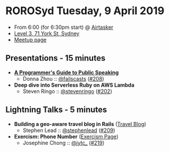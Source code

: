 # ROROSyd Tuesday, 9 April 2019

- From 6:00 (for 6:30pm start) @ [Airtasker][]
- [Level 3, 71 York St, Sydney][]
- [Meetup page][]

## Presentations - 15 minutes

- **[A Programmer's Guide to Public Speaking][]**
  - Donna Zhou :: [@failscasts][] ([#208][])
- **Deep dive into Serverless Ruby on AWS Lambda**
  - Steven Ringo :: [@stevenringo][] ([#202][])

## Lightning Talks - 5 minutes

- **Building a geo-aware travel blog in Rails** ([Travel Blog][])
  - Stephen Lead :: [@stephenlead][] ([#209][])
- **Exercism: Phone Number** ([Exercism Page][])
  - Josephine Chong :: [@jytc_][] ([#219][])

[A Programmer's Guide to Public Speaking]: https://speakerdeck.com/dondonz/a-programmers-guide-to-public-speaking
[@failscasts]: https://twitter.com/failscasts
[#208]: https://github.com/rails-oceania/roro/issues/208
[@stevenringo]: https://twitter.com/stevenringo
[#202]: https://github.com/rails-oceania/roro/issues/208
[Travel Blog]: steveandglo.com
[@stephenlead]: https://twitter.com/stephenlead
[#209]: https://github.com/rails-oceania/roro/issues/209
[Exercism Page]: https://exercism.io/tracks/ruby/exercises/phone-number
[@jytc_]: https://twitter.com/jytc_
[#219]: https://github.com/rails-oceania/roro/issues/219
[Airtasker]: https://www.airtasker.com/
[Level 3, 71 York St, Sydney]: https://goo.gl/maps/dADqL1QY5Hp
[Meetup page]: https://www.meetup.com/en-AU/Ruby-On-Rails-Oceania-Sydney/events/jwptrqyzgbmb/
